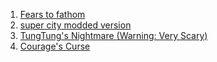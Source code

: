 1.    [Fears to fathom](https://drive.google.com/file/d/1hZGY9IE1Ss5WsnvlS1bvQDJA8cllKDc0/view?usp=drive_link)
2.    [super city modded version](https://drive.google.com/file/d/1scDmzYt87YobmfFm9PxHhnFCGu8ujrLc/view?usp=sharing)
3.    [TungTung's Nightmare (Warning: Very Scary)](https://drive.google.com/file/d/1LwVCw3THJGz3vrt6eh75qCAPks-9kQx8/view?usp=sharing)
4.    [Courage's Curse]()
